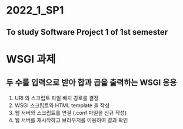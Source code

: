 # 2022_1_SP1
## To study Software Project 1 of 1st semester
# WSGI 과제
## 두 수를 입력으로 받아 합과 곱을 출력하는 WSGI 응용
1. URI 와 스크립트 파일 배치 경로를 결정
2. WSGI 스크립트와 HTML template 을 작성
3. 웹 서버와 스크립트를 연결 (.conf 파일을 신규 작성)
4. 웹 서버를 재시작하고 브라우저를 이용하여 결과 확인

